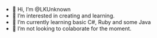 - 👋 Hi, I’m @LKUnknown
- 👀 I’m interested in creating and learning.
- 🌱 I’m currently learning basic C#, Ruby and some Java
- 💞️ I’m not looking to colaborate for the moment.

<!---
LKUnknown/LKUnknown is a ✨ special ✨ repository because its `README.md` (this file) appears on your GitHub profile.
You can click the Preview link to take a look at your changes.
--->
